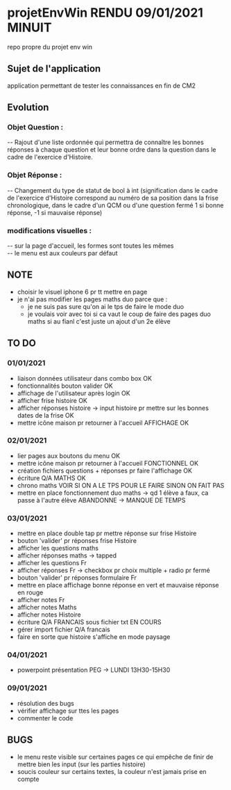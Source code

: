 # projetEnvWin RENDU 09/01/2021 MINUIT
repo propre du projet env win

## Sujet de l'application
application permettant de tester les connaissances en fin de CM2

## Evolution

### Objet Question :

-- Rajout d'une liste ordonnée qui permettra de connaître les bonnes réponses à chaque question et leur bonne ordre dans la question dans le cadre de l'exercice d'Histoire.

### Objet Réponse :

-- Changement du type de statut de bool à int (signification dans le cadre de l'exercice d'Histoire correspond au numéro de sa position dans la frise chronologique, dans le cadre d'un QCM ou d'une question fermé 1 si bonne réponse, -1 si mauvaise réponse)

### modifications visuelles :
-- sur la page d'accueil, les formes sont toutes les mêmes  
-- le menu est aux couleurs par défaut


## NOTE
- choisir le visuel iphone 6 pr tt mettre en page
- je n'ai pas modifier les pages maths duo parce que :
  - je ne suis pas sure qu'on ai le tps de faire le mode duo
  - je voulais voir avec toi si ca vaut le coup de faire des pages duo maths si au fianl c'est juste un ajout d'un 2e élève

## TO DO
### 01/01/2021
- liaison données utilisateur dans combo box OK
- fonctionnalités bouton valider OK
- affichage de l'utilisateur après login OK
- afficher frise histoire OK
- afficher réponses histoire -> input histoire pr mettre sur les bonnes dates de la frise OK
- mettre icône maison pr retourner à l'accueil AFFICHAGE OK

### 02/01/2021
- lier pages aux boutons du menu OK
- mettre icône maison pr retourner à l'accueil FONCTIONNEL OK
- création fichiers questions + réponses pr faire l'affichage OK
- écriture Q/A MATHS OK
- chrono maths VOIR SI ON A LE TPS POUR LE FAIRE SINON ON FAIT PAS
- mettre en place fonctionnement duo maths -> qd 1 élève a faux, ca passe à l'autre élève ABANDONNE -> MANQUE DE TEMPS

### 03/01/2021
- mettre en place double tap pr mettre réponse sur frise Histoire
- bouton 'valider' pr réponses frise Histoire
- afficher les questions maths
- afficher réponses maths -> tapped
- afficher les questions Fr
- afficher réponses Fr -> checkbox pr choix multiple + radio pr fermé
- bouton 'valider' pr réponses formulaire Fr
- mettre en place affichage bonne réponse en vert et mauvaise réponse en rouge
- afficher notes Fr
- afficher notes Maths
- afficher notes Histoire
- écriture Q/A FRANCAIS sous fichier txt EN COURS
- gérer import fichier Q/A francais
- faire en sorte que histoire s'affiche en mode paysage

### 04/01/2021
- powerpoint présentation PEG -> LUNDI 13H30-15H30

### 09/01/2021
- résolution des bugs
- vérifier affichage sur ttes les pages
- commenter le code

## BUGS
- le menu reste visible sur certaines pages ce qui empêche de finir de mettre bien les input (sur les parties histoire)
- soucis couleur sur certains textes, la couleur n'est jamais prise en compte
